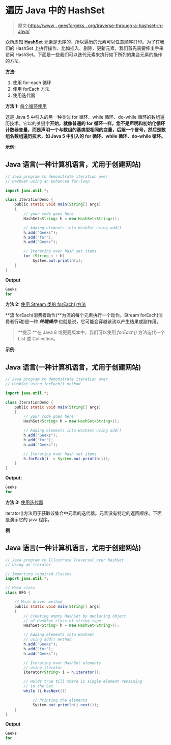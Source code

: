 # 遍历 Java 中的 HashSet

> 原文:[https://www . geesforgeks . org/traverse-through-a-hashset-in-Java/](https://www.geeksforgeeks.org/traverse-through-a-hashset-in-java/)

众所周知 [**HashSet**](https://www.geeksforgeeks.org/hashset-in-java/) 元素是无序的，所以遍历的元素可以任意顺序打印。为了在我们的 HashSet 上执行操作，比如插入、删除、更新元素，我们首先需要伸出手来访问 HashSet。下面是一些我们可以迭代元素来执行如下所列的集合元素的操作的方法。

**方法:**

1.  使用 for-each 循环
2.  使用 forEach 方法
3.  使用迭代器

**方法 1:** [每个循环使用](https://www.geeksforgeeks.org/for-each-loop-in-java/)

这是 Java 5 中引入的另一种类似 for 循环、while 循环、do-while 循环的数组遍历技术。它以的关键字**开始，就像普通的 for 循环一样。您不是声明和初始化循环计数器变量，而是声明一个与数组的基类型相同的变量，后跟一个冒号，然后是数组名数组遍历技术，如 Java 5 中引入的 for 循环、while 循环、do-while 循环。**

**示例:**

## Java 语言(一种计算机语言，尤用于创建网站)

```java
// Java program to demonstrate iteration over
// HashSet using an Enhanced for-loop

import java.util.*;

class IterationDemo {
    public static void main(String[] args)
    {
        // your code goes here
        HashSet<String> h = new HashSet<String>();

        // Adding elements into HashSet using add()
        h.add("Geeks");
        h.add("for");
        h.add("Geeks");

        // Iterating over hash set items
        for (String i : h) 
            System.out.println(i);        
    }
}
```

**Output**

```java
Geeks
for
```

**方法 2:** [使用 Stream 类的 forEach()方法](https://www.geeksforgeeks.org/stream-foreach-method-java-examples/)

**流 forEach(消费者动作)**为流的每个元素执行一个动作。Stream forEach(消费者行动)是一种 ***终端操作*** 也就是说，它可能会穿越该流以产生结果或副作用。

> **提示:**在 Java 8 或更高版本中，我们可以使用 *forEach()* 方法迭代一个 List 或 Collection。

**示例:**

## Java 语言(一种计算机语言，尤用于创建网站)

```java
// Java program to demonstrate iteration over
// HashSet using forEach() method

import java.util.*;

class IterationDemo {
    public static void main(String[] args)
    {
        // your code goes here
        HashSet<String> h = new HashSet<String>();

        // Adding elements into HashSet using add()
        h.add("Geeks");
        h.add("for");
        h.add("Geeks");

        // Iterating over hash set items
        h.forEach(i -> System.out.println(i));
    }
}
```

**Output:** 

```java
Geeks
for
```

**方法 3:** [使用迭代器](https://www.geeksforgeeks.org/iterators-in-java/)

iterator()方法用于获取该集合中元素的迭代器。元素没有特定的返回顺序。下面是演示它的 java 程序。

**例**

## Java 语言(一种计算机语言，尤用于创建网站)

```java
// Java program to Illustrate Traversal over HashSet
// Using an iterator

// Importing required classes
import java.util.*;

// Main class
class GFG {

    // Main driver method
    public static void main(String[] args)
    {
        // Creating empty HashSet by declaring object
        // of HashSet class of string type
        HashSet<String> h = new HashSet<String>();

        // Adding elements into HashSet
        // using add() method
        h.add("Geeks");
        h.add("for");
        h.add("Geeks");

        // Iterating over HashSet elements
        // using iterator
        Iterator<String> i = h.iterator();

        // Holds true till there is single element remaining
        // in the Set
        while (i.hasNext())

            // Printing the elements
            System.out.println(i.next());
    }
}
```

**Output**

```java
Geeks
for
```